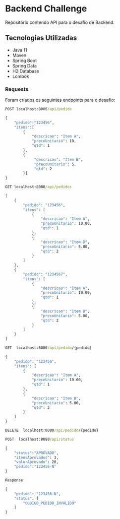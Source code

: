 # Backend Challenge
Repositório contendo API para o desafio de Backend.

## Tecnologias Utilizadas
- Java 11
- Maven
- Spring Boot
- Spring Data
- H2 Database
- Lombok

### Requests

Foram criados os seguintes endpoints para o desafio:

```cmd
POST localhost:8080/api/pedido

{
    "pedido":"123456",
    "itens":[
        {
            "descricao": "Item A",
            "precoUnitario": 10,
            "qtd": 1
        },
        {
             "descricao": "Item B",
             "precoUnitario": 5,
             "qtd": 2
        }]
}
```

```cmd
GET localhost:8080/api/pedidos

[
    {
        "pedido": "123456",
        "itens": [
            {
                "descricao": "Item A",
                "precoUnitario": 10.00,
                "qtd": 1
            },
            {
                "descricao": "Item B",
                "precoUnitario": 5.00,
                "qtd": 2
            }
        ]
    },
    {
        "pedido": "1234567",
        "itens": [
            {
                "descricao": "Item A",
                "precoUnitario": 10.00,
                "qtd": 1
            },
            {
                "descricao": "Item B",
                "precoUnitario": 5.00,
                "qtd": 2
            }
        ]
    }
]
```

```cmd
GET  localhost:8080/api/pedido/{pedido}

{
    "pedido": "123456",
    "itens": [
        {
            "descricao": "Item A",
            "precoUnitario": 10.00,
            "qtd": 1
        },
        {
            "descricao": "Item B",
            "precoUnitario": 5.00,
            "qtd": 2
        }
    ]
}
```

```cmd
DELETE  localhost:8080/api/pedido/{pedido}
```

```cmd
POST  localhost:8080/api/status

{
    "status":"APROVADO",
    "itensAprovados": 3,
    "valorAprovado": 20,
    "pedido":"123456-N"
}

Response

{
    "pedido": "123456-N",
    "status": [
        "CODIGO_PEDIDO_INVALIDO"
    ]
}
```
